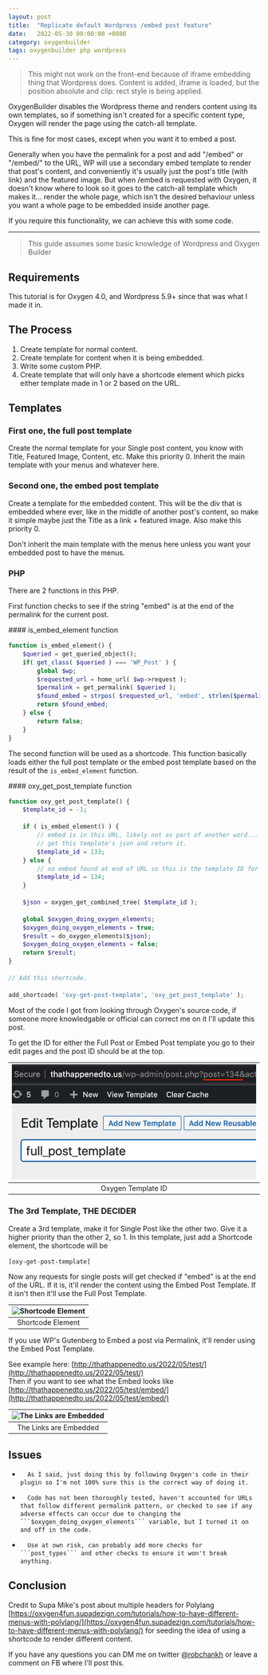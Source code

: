 ```yaml
---
layout: post
title:  "Replicate default Wordpress /embed post feature"
date:   2022-05-30 00:00:00 +0800
category: oxygenbuilder
tags: oxygenbuilder php wordpress
---
```


> This might not work on the front-end because of iframe embedding thing that Wordpress does. Content is added, iframe is loaded, but the position absolute and clip: rect style is being applied.

OxygenBuilder disables the Wordpress theme and renders content using its own templates, so if something isn't created for a specific content type, Oxygen will render the page using the catch-all template.

This is fine for most cases, except when you want it to embed a post.

Generally when you have the permalink for a post and add "/embed" or "/embed/" to the URL, WP will use a secondary embed template to render that post's content, and conveniently it's usually just the post's title (with link) and the featured image. But when /embed is requested with Oxygen, it doesn't know where to look so it goes to the catch-all template which makes it... render the whole page, which isn't the desired behaviour unless you want a whole page to be embedded inside another page.

If you require this functionality, we can achieve this with some code.

___

> This guide assumes some basic knowledge of Wordpress and Oxygen Builder

## Requirements

This tutorial is for Oxygen 4.0, and Wordpress 5.9+ since that was what I made it in.

## The Process

1.	Create template for normal content.
2.	Create template for content when it is being embedded.
3.	Write some custom PHP.
4.	Create template that will only have a shortcode element which picks either template made in 1 or 2 based on the URL.

## Templates

### First one, the full post template

Create the normal template for your Single post content, you know with Title, Featured Image, Content, etc. Make this priority 0. Inherit the main template with your menus and whatever here.

### Second one, the embed post template

Create a template for the embedded content. This will be the div that is embedded where ever, like in the middle of another post's content, so make it simple maybe just the Title as a link + featured image. Also make this priority 0.

Don't inherit the main template with the menus here unless you want your embedded post to have the menus.

### PHP

There are 2 functions in this PHP.

First function checks to see if the string "embed" is at the end of the permalink for the current post.

<div class="toggle" markdown="1">
#### is_embed_element function
</div>

```php
function is_embed_element() {
	$queried = get_queried_object();
	if( get_class( $queried ) === 'WP_Post' ) {
		global $wp;
		$requested_url = home_url( $wp->request );
		$permalink = get_permalink( $queried );
		$found_embed = strpos( $requested_url, 'embed', strlen($permalink) );
		return $found_embed;
	} else {
		return false;
	}
}
```

The second function will be used as a shortcode. This function basically loads either the full post template or the embed post template based on the result of the ```is_embed_element``` function.

<div class="toggle" markdown="1">
#### oxy_get_post_template function
</div>

```php
function oxy_get_post_template() {
	$template_id = -1;
	
	if ( is_embed_element() ) {
		// embed is in this URL, likely not as part of another word...
		// get this template's json and return it.
		$template_id = 133;
	} else {
		// no embed found at end of URL so this is the template ID for the Full Post template.
		$template_id = 134;
	}
	
	$json = oxygen_get_combined_tree( $template_id );
	
	global $oxygen_doing_oxygen_elements;
	$oxygen_doing_oxygen_elements = true;
	$result = do_oxygen_elements($json);
	$oxygen_doing_oxygen_elements = false;
	return $result;
}

// Add this shortcode.

add_shortcode( 'oxy-get-post-template', 'oxy_get_post_template' );

```

Most of the code I got from looking through Oxygen's source code, if someone more knowledgable or official can correct me on it I'll update this post.

To get the ID for either the Full Post or Embed Post template you go to their edit pages and the post ID should be at the top.

| ![Oxygen Template ID](/assets/img/oxy-template-id.png)|
|:--:|
| Oxygen Template ID |

### The 3rd Template, THE DECIDER

Create a 3rd template, make it for Single Post like the other two. Give it a higher priority than the other 2, so 1.
In this template, just add a Shortcode element, the shortcode will be  
  
```[oxy-get-post-template]```
  
Now any requests for single posts will get checked if "embed" is at the end of the URL. If it is, it'll render the content using the Embed Post Template. If it isn't then it'll use the Full Post Template.

| ![Shortcode Element](/assets/img/oxy-embed-shortcode.png)|
|:--:|
| Shortcode Element |

If you use WP's Gutenberg to Embed a post via Permalink, it'll render using the Embed Post Template.

See example here: [http://thathappenedto.us/2022/05/test/](http://thathappenedto.us/2022/05/test/)  
Then if you want to see what the Embed looks like [http://thathappenedto.us/2022/05/test/embed/](http://thathappenedto.us/2022/05/test/embed/)

| ![The Links are Embedded](/assets/img/oxy-embed-block.png)|
|:--:|
| The Links are Embedded |

## Issues

*		As I said, just doing this by following Oxygen's code in their plugin so I'm not 100% sure this is the correct way of doing it.

*		Code has not been thoroughly tested, haven't accounted for URLs that follow different permalink pattern, or checked to see if any adverse effects can occur due to changing the ```$oxygen_doing_oxygen_elements``` variable, but I turned it on and off in the code.

*		Use at own risk, can probably add more checks for ```post_types``` and other checks to ensure it won't break anything.

## Conclusion

Credit to Supa Mike's post about multiple headers for Polylang [https://oxygen4fun.supadezign.com/tutorials/how-to-have-different-menus-with-polylang/](https://oxygen4fun.supadezign.com/tutorials/how-to-have-different-menus-with-polylang/) for seeding the idea of using a shortcode to render different content.

If you have any questions you can DM me on twitter [@robchankh](https://twitter.com/robchankh) or leave a comment on FB where I'll post this.